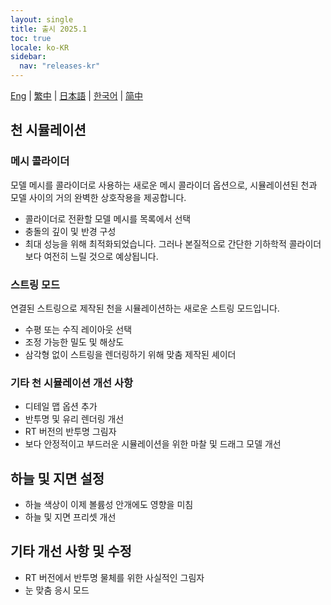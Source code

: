 ```yaml
---
layout: single
title: 출시 2025.1
toc: true
locale: ko-KR
sidebar:
  nav: "releases-kr"
---
```

[Eng](/dancexr/releases/2025.1) | [繁中](/tw/dancexr/releases/2025.1) | [日本語](/jp/dancexr/releases/2025.1) | [한국어](/kr/dancexr/releases/2025.1) | [简中](/zh/dancexr/releases/2025.1)

## 천 시뮬레이션

### 메시 콜라이더
모델 메시를 콜라이더로 사용하는 새로운 메시 콜라이더 옵션으로, 시뮬레이션된 천과 모델 사이의 거의 완벽한 상호작용을 제공합니다.
* 콜라이더로 전환할 모델 메시를 목록에서 선택
* 충돌의 깊이 및 반경 구성
* 최대 성능을 위해 최적화되었습니다. 그러나 본질적으로 간단한 기하학적 콜라이더보다 여전히 느릴 것으로 예상됩니다.

### 스트링 모드
연결된 스트링으로 제작된 천을 시뮬레이션하는 새로운 스트링 모드입니다.
* 수평 또는 수직 레이아웃 선택
* 조정 가능한 밀도 및 해상도
* 삼각형 없이 스트링을 렌더링하기 위해 맞춤 제작된 셰이더

### 기타 천 시뮬레이션 개선 사항
* 디테일 맵 옵션 추가
* 반투명 및 유리 렌더링 개선
* RT 버전의 반투명 그림자
* 보다 안정적이고 부드러운 시뮬레이션을 위한 마찰 및 드래그 모델 개선

## 하늘 및 지면 설정
* 하늘 색상이 이제 볼륨성 안개에도 영향을 미침
* 하늘 및 지면 프리셋 개선

## 기타 개선 사항 및 수정
* RT 버전에서 반투명 물체를 위한 사실적인 그림자
* 눈 맞춤 응시 모드